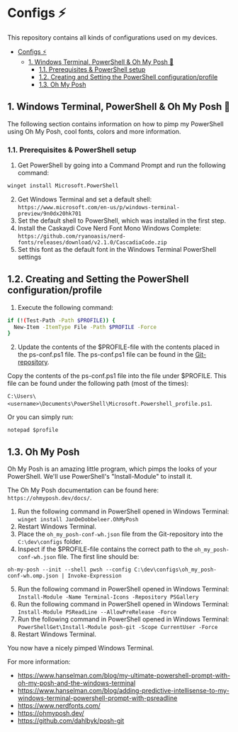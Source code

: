 # Configs ⚡
This repository contains all kinds of configurations used on my devices.

- [Configs ⚡](#configs-)
  - [1. Windows Terminal, PowerShell & Oh My Posh 💠](#1-windows-terminal-powershell--oh-my-posh-)
    - [1.1. Prerequisites & PowerShell setup](#11-prerequisites--powershell-setup)
    - [1.2. Creating and Setting the PowerShell configuration/profile](#12-creating-and-setting-the-powershell-configurationprofile)
    - [1.3. Oh My Posh](#13-oh-my-posh)


## 1. Windows Terminal, PowerShell & Oh My Posh 💠
The following section contains information on how to pimp my PowerShell using Oh My Posh, cool fonts, colors and more information.

### 1.1. Prerequisites & PowerShell setup
1. Get PowerShell by going into a Command Prompt and run the following command:
```sh
winget install Microsoft.PowerShell
```

2. Get Windows Terminal and set a default shell:
`https://www.microsoft.com/en-us/p/windows-terminal-preview/9n0dx20hk701`
3. Set the default shell to PowerShell, which was installed in the first step.
4. Install the Caskaydi Cove Nerd Font Mono Windows Complete: 
`https://github.com/ryanoasis/nerd-fonts/releases/download/v2.1.0/CascadiaCode.zip`
5. Set this font as the default font in the Windows Terminal PowerShell settings


## 1.2. Creating and Setting the PowerShell configuration/profile
1. Execute the following command: 
```sh
if (!(Test-Path -Path $PROFILE)) {
  New-Item -ItemType File -Path $PROFILE -Force
}
```
2. Update the contents of the $PROFILE-file with the contents placed in the ps-conf.ps1 file. The ps-conf.ps1 file can be found in the [Git-repository](https://github.com/WoutHakvoort/configs). 

Copy the contents of the ps-conf.ps1 file into the file under $PROFILE. This file can be found under the following path (most of the times):

`C:\Users\<username>\Documents\PowerShell\Microsoft.Powershell_profile.ps1`.

Or you can simply run:

`notepad $profile`


## 1.3. Oh My Posh
Oh My Posh is an amazing little program, which pimps the looks of your PowerShell. We'll use PowerShell's "Install-Module" to install it.

The Oh My Posh documentation can be found here: `https://ohmyposh.dev/docs/`.

1. Run the following command in PowerShell opened in Windows Terminal:
`winget install JanDeDobbeleer.OhMyPosh`
2. Restart Windows Terminal.
3. Place the `oh_my_posh-conf-wh.json` file from the Git-repository into the `C:\dev\configs` folder.
4. Inspect if the $PROFILE-file contains the correct path to the `oh_my_posh-conf-wh.json` file. The first line should be:
```
oh-my-posh --init --shell pwsh --config C:\dev\configs\oh_my_posh-conf-wh.omp.json | Invoke-Expression
```
5. Run the following command in PowerShell opened in Windows Terminal:
`Install-Module -Name Terminal-Icons -Repository PSGallery`
6. Run the following command in PowerShell opened in Windows Terminal:
`Install-Module PSReadLine --AllowPreRelease -Force`
7. Run the following command in PowerShell opened in Windows Terminal:
`PowerShellGet\Install-Module posh-git -Scope CurrentUser -Force`
8. Restart Windows Terminal.

You now have a nicely pimped Windows Terminal.

For more information:
* https://www.hanselman.com/blog/my-ultimate-powershell-prompt-with-oh-my-posh-and-the-windows-terminal
* https://www.hanselman.com/blog/adding-predictive-intellisense-to-my-windows-terminal-powershell-prompt-with-psreadline
* https://www.nerdfonts.com/
* https://ohmyposh.dev/
* https://github.com/dahlbyk/posh-git
